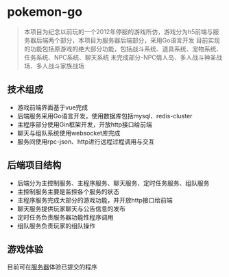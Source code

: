 # pokemon-go

> 本项目为纪念以前玩的一个2012年停服的游戏所仿，游戏分为h5前端与服务器后端两个部分，本项目为服务器后端部分，采用Go语言开发
> 目前实现的功能包括原游戏的绝大部分功能，包括战斗系统、道具系统、宠物系统、任务系统、NPC系统、聊天系统
> 未完成部分-NPC情人岛、多人战斗神圣战场、多人战斗家族战场

## 技术组成
- 游戏前端界面基于vue完成
- 后端服务采用Go语言开发，使用数据库包括mysql、redis-cluster
- 主程序部分使用Gin框架开发，开放http接口给前端
- 聊天与组队系统使用websocket库完成
- 服务间使用rpc-json、http进行远程过程调用与交互

## 后端项目结构
- 后端分为主控制服务、主程序服务、聊天服务、定时任务服务、组队服务
- 主控制服务主要是监控各个服务的状态
- 主程序服务完成大部分的游戏功能，并开放http接口给前端
- 聊天服务提供玩家聊天与公告信息的发布
- 定时任务负责服务器功能性程序调用
- 组队服务负责玩家的组队操作

## 游戏体验
目前可在[服务器](http://139.199.181.53:100/)体验已提交的程序
